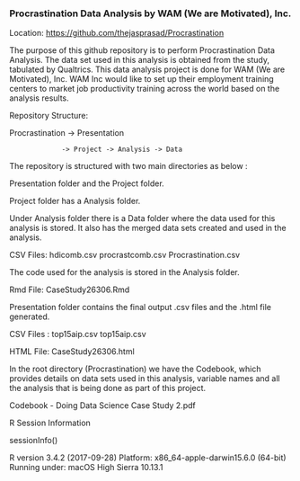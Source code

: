 ### Procrastination Data Analysis by WAM (We are Motivated), Inc. 
Location:  https://github.com/thejasprasad/Procrastination
 
 The purpose of this github repository is to perform Procrastination Data Analysis. The data set used in this analysis is obtained from the study, tabulated by Qualtrics. This data analysis project is done for WAM (We are Motivated), Inc. WAM Inc would like to set up their employment training centers to market job productivity training across the world based on the analysis results.


Repository Structure:

Procrastination -> Presentation

                 -> Project -> Analysis -> Data

The repository is structured with two main directories as below :

Presentation folder and the Project folder. 

Project folder has a Analysis folder.

Under Analysis folder there is a Data folder where the data used for this analysis is stored. It also has the merged data sets created and used in the analysis.

CSV Files:
hdicomb.csv
procrastcomb.csv
Procrastination.csv

The code used for the analysis is stored in the Analysis folder.

Rmd File:
CaseStudy26306.Rmd

Presentation folder contains the final output .csv files and the .html file generated.

CSV Files :
top15aip.csv
top15aip.csv

HTML File:
CaseStudy26306.html

In the root directory (Procrastination) we have the Codebook, which provides details on data sets used in this analysis, variable names and all the analysis that is being done as part of this project.

Codebook - Doing Data Science Case Study 2.pdf

R Session Information

sessionInfo()

R version 3.4.2 (2017-09-28)
Platform: x86_64-apple-darwin15.6.0 (64-bit)
Running under: macOS High Sierra 10.13.1

